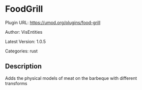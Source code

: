 # FoodGrill

Plugin URL: https://umod.org/plugins/food-grill

Author: VisEntities

Latest Version: 1.0.5

Categories: rust

## Description

Adds the physical models of meat on the barbeque with different transforms
